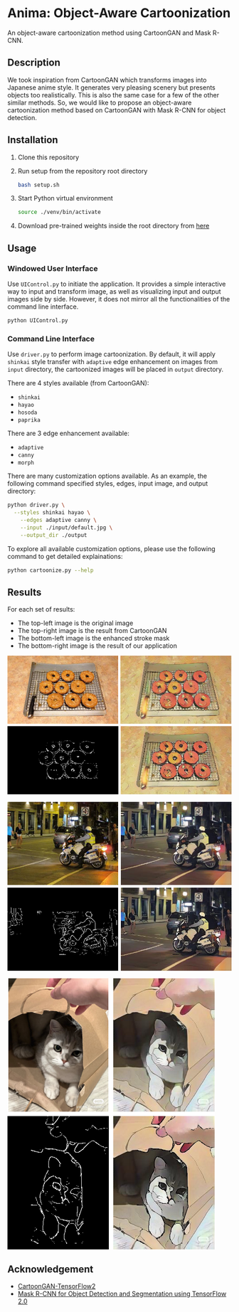 # Anima: Object-Aware Cartoonization

An object-aware cartoonization method using CartoonGAN and Mask R-CNN.

## Description

We took inspiration from CartoonGAN which transforms images into Japanese anime
style. It generates very pleasing scenery but presents objects too realistically.
This is also the same case for a few of the other similar methods. So, we would
like to propose an object-aware cartoonization method based on CartoonGAN with
Mask R-CNN for object detection.

## Installation

1. Clone this repository

2. Run setup from the repository root directory

   ```bash
   bash setup.sh
   ```

3. Start Python virtual environment

   ```bash
   source ./venv/bin/activate
   ```

4. Download pre-trained weights inside the root directory from [here](https://github.com/matterport/Mask_RCNN/releases/download/v2.0/mask_rcnn_coco.h5)

## Usage

### Windowed User Interface

Use `UIControl.py` to initiate the application. It provides a simple interactive
way to input and transform image, as well as visualizing input and output images
side by side. However, it does not mirror all the functionalities of the command
line interface.

```bash
python UIControl.py
```

### Command Line Interface

Use `driver.py` to perform image cartoonization. By default, it will apply
`shinkai` style transfer with `adaptive` edge enhancement on images from
`input` directory, the cartoonized images will be placed in `output` directory.

There are 4 styles available (from CartoonGAN):

- `shinkai`
- `hayao`
- `hosoda`
- `paprika`

There are 3 edge enhancement available:

- `adaptive`
- `canny`
- `morph`

There are many customization options available. As an example, the following
command specified styles, edges, input image, and output directory:

```bash
python driver.py \
  --styles shinkai hayao \
	--edges adaptive canny \
	--input ./input/default.jpg \
	--output_dir ./output
```

To explore all available customization options, please use the following command
to get detailed explainations:

```bash
python cartoonize.py --help
```

## Results

For each set of results:
- The top-left image is the original image
- The top-right image is the result from CartoonGAN
- The bottom-left image is the enhanced stroke mask
- The bottom-right image is the result of our application

![donuts-results](assets/donuts_results.png)

![police-results](assets/police_results.png)

![cat-in-bag-results](assets/cat_in_bag_results.png)

## Acknowledgement

- [CartoonGAN-TensorFlow2](https://github.com/mnicnc404/CartoonGan-tensorflow)
- [Mask R-CNN for Object Detection and Segmentation using TensorFlow 2.0](https://github.com/ahmedfgad/Mask-RCNN-TF2)

